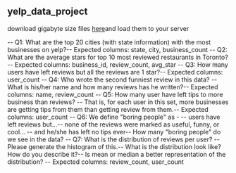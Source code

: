 ## yelp_data_project

download gigabyte size files [here](https://drive.google.com/drive/folders/1AUt-vC1rkNKDnFuDkywNtTugCzAtwWmw)and load them to your server

-- Q1: What are the top 20 cities (with state information) with the most businesses on yelp?-- Expected columns: state, city, business_count
-- Q2: What are the average stars for top 10 most reviewed restaurants in Toronto? -- Expected columns: business_id, review_count, avg_star
-- Q3: How many users have left reviews but all the reviews are 1 star?-- Expected columns: user_count
-- Q4: Who wrote the second funniest review in this data? -- What is his/her name and how many reviews has he written?-- Expected columns: name, review_count
-- Q5: How many user have left tips to more business than reviews? -- That is, for each user in this set, more businesses are getting tips from them than getting review from them.-- Expected columns: user_count
-- Q6: We define "boring people" as - -- users have left reviews but...-- none of the reviews were marked as useful, funny, or cool... -- and he/she has left no tips ever-- How many "boring people" do we see in the data?
-- Q7: What is the distribution of reviews per user? -- Please generate the histogram of this.-- What is the distribution look like? How do you describe it?-- Is mean or median a better representation of the distribution? -- Expected columns: review_count, user_count